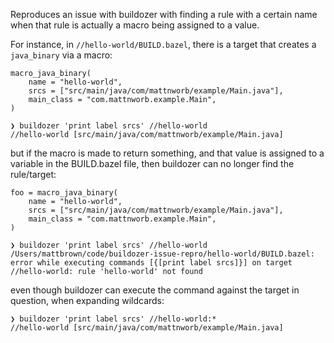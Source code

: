 Reproduces an issue with buildozer with finding a rule with a certain name when
that rule is actually a macro being assigned to a value.

For instance, in `//hello-world/BUILD.bazel`, there is a target that creates a
`java_binary` via a macro:

```starlark
macro_java_binary(
    name = "hello-world",
    srcs = ["src/main/java/com/mattnworb/example/Main.java"],
    main_class = "com.mattnworb.example.Main",
)
```

```shell
❯ buildozer 'print label srcs' //hello-world
//hello-world [src/main/java/com/mattnworb/example/Main.java]
```

but if the macro is made to return something, and that value is assigned to a
variable in the BUILD.bazel file, then buildozer can no longer find the
rule/target:

```starlark
foo = macro_java_binary(
    name = "hello-world",
    srcs = ["src/main/java/com/mattnworb/example/Main.java"],
    main_class = "com.mattnworb.example.Main",
)
```

```shell
❯ buildozer 'print label srcs' //hello-world
/Users/mattbrown/code/buildozer-issue-repro/hello-world/BUILD.bazel: error while executing commands [{[print label srcs]}] on target //hello-world: rule 'hello-world' not found
```

even though buildozer can execute the command against the target in question,
when expanding wildcards:

```shell
❯ buildozer 'print label srcs' //hello-world:*
//hello-world [src/main/java/com/mattnworb/example/Main.java]
```